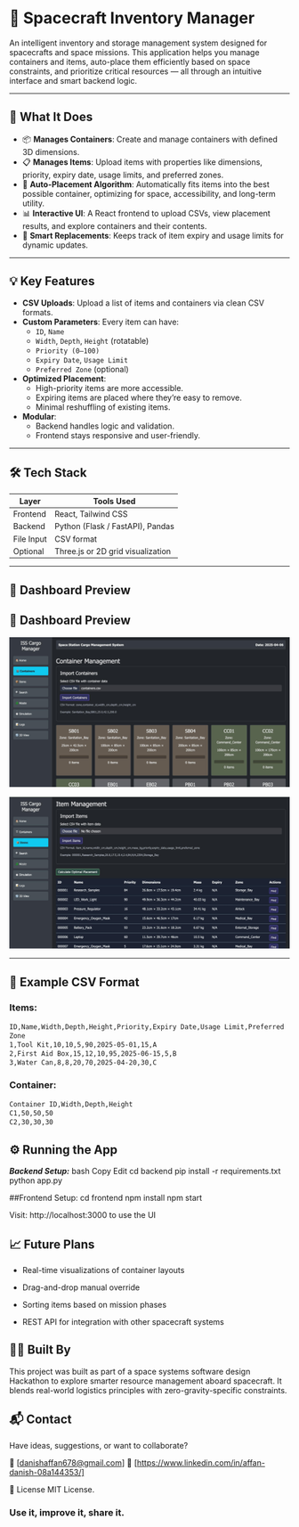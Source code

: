 # 🚀 Spacecraft Inventory Manager

An intelligent inventory and storage management system designed for spacecrafts and space missions. This application helps you manage containers and items, auto-place them efficiently based on space constraints, and prioritize critical resources — all through an intuitive interface and smart backend logic.

---

## 🧠 What It Does

- 📦 **Manages Containers**: Create and manage containers with defined 3D dimensions.
- 📋 **Manages Items**: Upload items with properties like dimensions, priority, expiry date, usage limits, and preferred zones.
- 🤖 **Auto-Placement Algorithm**: Automatically fits items into the best possible container, optimizing for space, accessibility, and long-term utility.
- 📊 **Interactive UI**: A React frontend to upload CSVs, view placement results, and explore containers and their contents.
- 🔁 **Smart Replacements**: Keeps track of item expiry and usage limits for dynamic updates.

---

## 💡 Key Features

- **CSV Uploads**: Upload a list of items and containers via clean CSV formats.
- **Custom Parameters**: Every item can have:
  - `ID`, `Name`
  - `Width`, `Depth`, `Height` (rotatable)
  - `Priority (0–100)`
  - `Expiry Date`, `Usage Limit`
  - `Preferred Zone` (optional)
- **Optimized Placement**:
  - High-priority items are more accessible.
  - Expiring items are placed where they’re easy to remove.
  - Minimal reshuffling of existing items.
- **Modular**:
  - Backend handles logic and validation.
  - Frontend stays responsive and user-friendly.

---

## 🛠️ Tech Stack

| Layer      | Tools Used                     |
|------------|--------------------------------|
| Frontend   | React, Tailwind CSS            |
| Backend    | Python (Flask / FastAPI), Pandas |
| File Input | CSV format                     |
| Optional   | Three.js or 2D grid visualization |

---

## 🧭 Dashboard Preview

## 🧭 Dashboard Preview

![Container Interface](screenshots/Container_Management.jpeg)

![Item Management](screenshots/Items_Management.jpeg)

---


## 📁 Example CSV Format

### Items:
```csv
ID,Name,Width,Depth,Height,Priority,Expiry Date,Usage Limit,Preferred Zone
1,Tool Kit,10,10,5,90,2025-05-01,15,A
2,First Aid Box,15,12,10,95,2025-06-15,5,B
3,Water Can,8,8,20,70,2025-04-20,30,C
```



### Container:
```csv
Container ID,Width,Depth,Height
C1,50,50,50
C2,30,30,30
```

## ⚙️ Running the App

***Backend Setup:***
bash
Copy
Edit
cd backend
pip install -r requirements.txt
python app.py

##Frontend Setup:
cd frontend
npm install
npm start

Visit: http://localhost:3000 to use the UI

## 📈 Future Plans

- Real-time visualizations of container layouts

- Drag-and-drop manual override

- Sorting items based on mission phases

- REST API for integration with other spacecraft systems

## 👨‍🚀 Built By
This project was built as part of a space systems software design Hackathon to explore smarter resource management aboard spacecraft. It blends real-world logistics principles with zero-gravity-specific constraints.

## 📬 Contact
Have ideas, suggestions, or want to collaborate?

📧 [danishaffan678@gmail.com]
🔗 [https://www.linkedin.com/in/affan-danish-08a144353/]

📄 License
MIT License.

### Use it, improve it, share it.

